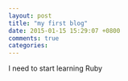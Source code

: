 ```yaml
---
layout: post
title: "my first blog"
date: 2015-01-15 15:29:07 +0800
comments: true
categories:
---
```

I need to start learning Ruby
